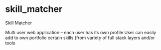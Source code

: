 # skill_matcher
Skill Matcher

Multi user web application – each user has its own profile
User can easily add to own portfolio certain skills (from variety of full stack layers and/or tools
